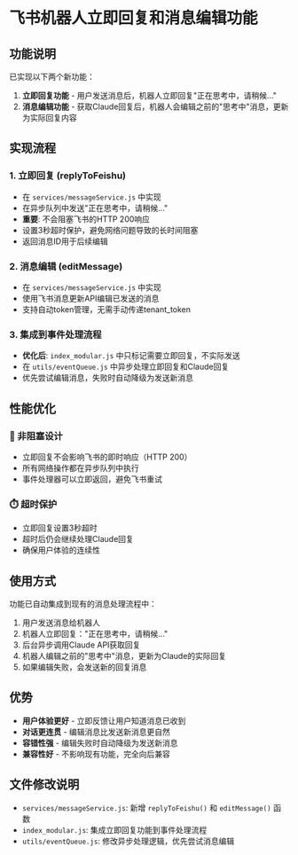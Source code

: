# 飞书机器人立即回复和消息编辑功能

## 功能说明

已实现以下两个新功能：

1. **立即回复功能** - 用户发送消息后，机器人立即回复"正在思考中，请稍候..."
2. **消息编辑功能** - 获取Claude回复后，机器人会编辑之前的"思考中"消息，更新为实际回复内容

## 实现流程

### 1. 立即回复 (replyToFeishu)
- 在 `services/messageService.js` 中实现
- 在异步队列中发送"正在思考中，请稍候..."
- **重要**: 不会阻塞飞书的HTTP 200响应
- 设置3秒超时保护，避免网络问题导致的长时间阻塞
- 返回消息ID用于后续编辑

### 2. 消息编辑 (editMessage)
- 在 `services/messageService.js` 中实现
- 使用飞书消息更新API编辑已发送的消息
- 支持自动token管理，无需手动传递tenant_token

### 3. 集成到事件处理流程
- **优化后**: `index_modular.js` 中只标记需要立即回复，不实际发送
- 在 `utils/eventQueue.js` 中异步处理立即回复和Claude回复
- 优先尝试编辑消息，失败时自动降级为发送新消息

## 性能优化

### 🚀 非阻塞设计
- 立即回复不会影响飞书的即时响应（HTTP 200）
- 所有网络操作都在异步队列中执行
- 事件处理器可以立即返回，避免飞书重试

### ⏱️ 超时保护
- 立即回复设置3秒超时
- 超时后仍会继续处理Claude回复
- 确保用户体验的连续性

## 使用方式

功能已自动集成到现有的消息处理流程中：

1. 用户发送消息给机器人
2. 机器人立即回复："正在思考中，请稍候..."
3. 后台异步调用Claude API获取回复
4. 机器人编辑之前的"思考中"消息，更新为Claude的实际回复
5. 如果编辑失败，会发送新的回复消息

## 优势

- **用户体验更好** - 立即反馈让用户知道消息已收到
- **对话更连贯** - 编辑消息比发送新消息更自然
- **容错性强** - 编辑失败时自动降级为发送新消息
- **兼容性好** - 不影响现有功能，完全向后兼容

## 文件修改说明

- `services/messageService.js`: 新增 `replyToFeishu()` 和 `editMessage()` 函数
- `index_modular.js`: 集成立即回复功能到事件处理流程
- `utils/eventQueue.js`: 修改异步处理逻辑，优先尝试消息编辑